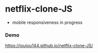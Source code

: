# netflix-clone-JS
- mobile responsiveness in progress
### Demo
https://joujou144.github.io/netflix-clone-JS/
